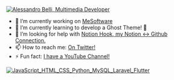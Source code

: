 [![Alessandro Belli, Multimedia Developer](https://pimp-my-readme.webapp.io/pimp-my-readme/wavy-banner?subtitle=Multimedia%20Developer&title=Alessandro%20Belli)](https://pimp-my-readme.webapp.io)

- 🔭 I’m currently working on [MeSoftware](https://www.mesoftware.org/)
- 🌱 I’m currently learning to develop a Ghost Theme! 👻
- 🤔 I’m looking for help with [Notion Hook, my Notion ↔️ Github Connection.](https://github.com/alessandrobelli/NotionHook)
- 📫 How to reach me: [On Twitter!](https://twitter.com/Ale_Belli90)
- ⚡ Fun fact: [I have a YouTube Channel!](https://www.youtube.com/channel/UCM3TyjcZ7Y0h6E3fMor3gGg)

[![JavaScript_HTML_CSS_Python_MySQL_Laravel_Flutter](https://pimp-my-readme.webapp.io/pimp-my-readme/technology?technology=JavaScript_HTML_CSS_Python_MySQL_Laravel_Flutter)](https://pimp-my-readme.webapp.io)
<!--
**alessandrobelli/alessandrobelli** is a ✨ _special_ ✨ repository because its `README.md` (this file) appears on your GitHub profile.

Here are some ideas to get you started:

- 🔭 I’m currently working on ...
- 🌱 I’m currently learning ...
- 👯 I’m looking to collaborate on ...
- 🤔 I’m looking for help with ...
- 💬 Ask me about ...
- 📫 How to reach me: ...
- 😄 Pronouns: ...
- ⚡ Fun fact: ...
-->
